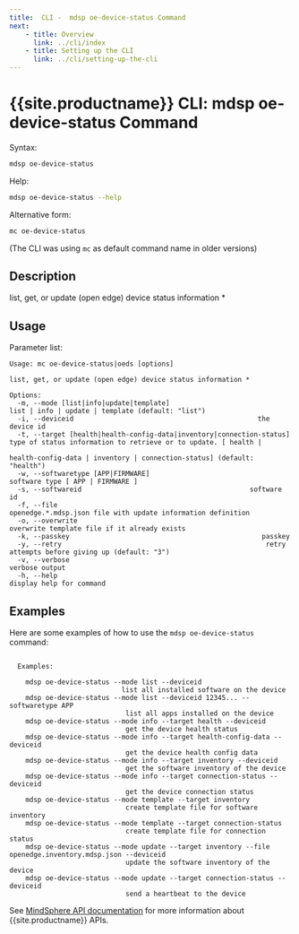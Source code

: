 ```yaml
---
title:  CLI -  mdsp oe-device-status Command
next:
    - title: Overview
      link: ../cli/index
    - title: Setting up the CLI
      link: ../cli/setting-up-the-cli
---
```


# {{site.productname}} CLI: mdsp oe-device-status Command

Syntax:

```bash
mdsp oe-device-status
```

Help:

```bash
mdsp oe-device-status --help
```

Alternative form:

```bash
mc oe-device-status
```

(The CLI was using `mc` as default command name in older versions)

## Description

list, get, or update (open edge) device status information *

## Usage

Parameter list:

```text
Usage: mc oe-device-status|oeds [options]

list, get, or update (open edge) device status information *

Options:
  -m, --mode [list|info|update|template]                                list | info | update | template (default: "list")
  -i, --deviceid                                              the device id
  -t, --target [health|health-config-data|inventory|connection-status]  type of status information to retrieve or to update. [ health |
                                                                        health-config-data | inventory | connection-status] (default: "health")
  -w, --softwaretype [APP|FIRMWARE]                                     software type [ APP | FIRMWARE ]
  -s, --softwareid                                          software id
  -f, --file                                                      openedge.*.mdsp.json file with update information definition
  -o, --overwrite                                                       overwrite template file if it already exists
  -k, --passkey                                                passkey
  -y, --retry                                                   retry attempts before giving up (default: "3")
  -v, --verbose                                                         verbose output
  -h, --help                                                            display help for command

```

## Examples

Here are some examples of how to use the `mdsp oe-device-status` command:

```text

  Examples:

    mdsp oe-device-status --mode list --deviceid 
                            list all installed software on the device
    mdsp oe-device-status --mode list --deviceid 12345... --softwaretype APP
                             list all apps installed on the device
    mdsp oe-device-status --mode info --target health --deviceid 
                             get the device health status
    mdsp oe-device-status --mode info --target health-config-data --deviceid 
                             get the device health config data
    mdsp oe-device-status --mode info --target inventory --deviceid 
                             get the software inventory of the device
    mdsp oe-device-status --mode info --target connection-status --deviceid 
                             get the device connection status
    mdsp oe-device-status --mode template --target inventory
                             create template file for software inventory
    mdsp oe-device-status --mode template --target connection-status 
                             create template file for connection status
    mdsp oe-device-status --mode update --target inventory --file openedge.inventory.mdsp.json --deviceid 
                             update the software inventory of the device
    mdsp oe-device-status --mode update --target connection-status --deviceid 
                             send a heartbeat to the device

```

See [MindSphere API documentation](https://documentation.mindsphere.io/MindSphere/apis/index.html) for more information about {{site.productname}} APIs.
